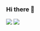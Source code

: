 ### Hi there 👋
<img src="https://github-readme-stats.vercel.app/api?username=TaigahG&show_icons=true"/>
<img src="https://github-readme-stats.vercel.app/api/top-langs?username=TaigahG"/>

<!--
**TaigahG/TaigahG** is a ✨ _special_ ✨ repository because its `README.md` (this file) appears on your GitHub profile.

Here are some ideas to get you started:

- 🔭 I’m currently working on ...
- 🌱 I’m currently learning ...
- 👯 I’m looking to collaborate on ...
- 🤔 I’m looking for help with ...
- 💬 Ask me about ...
- 📫 How to reach me: ...
- 😄 Pronouns: ...
- ⚡ Fun fact: ...
-->
